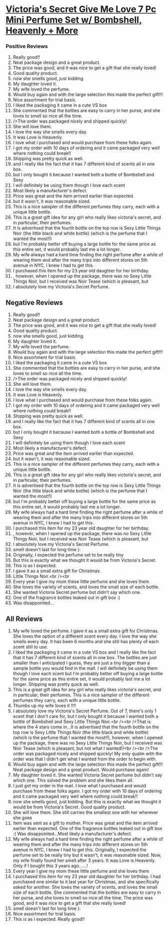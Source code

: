 # [Victoria&#x27;s Secret Give Me Love 7 Pc Mini Perfume Set w/ Bombshell, Heavenly + More](https://products.checkmycream.com/products/Victoria&#x27;s-Secret-Give-Me-Love-7-Pc-Mini-Perfume-Set-w-Bombshell-Heavenly-+-More.html)

### Positive Reviews

<ol>
      <li>Really good!!</li>
      <li>Neat package design and a great product.</li>
      <li>The price was good, and it was nice to get a gift that she really loved!</li>
      <li>Good quality product.</li>
      <li>now she smells good, just kidding.  </li>
      <li>My daughter loved it.</li>
      <li>My wife loved the perfume.</li>
      <li>Would buy again and with the large selection this made the perfect gift!!!</li>
      <li>Nice assortment for trial basis.</li>
      <li>I liked the packaging it came in a cute VS box</li>
      <li>She commented that the bottles are easy to carry in her purse, and she loves to smell so nice all the time.</li>
      <li>/&gt;The order was packaged nicely and shipped quickly!  </li>
      <li>She will love them.</li>
      <li>I love the way she smells every day.</li>
      <li>It was Love is Heavenly.</li>
      <li>I love what I purchased and would purchase from these folks again.</li>
      <li>I got my order with 10 days of ordering and it came packaged very well where nothing could break!!</li>
      <li>Shipping was pretty quick as well.</li>
      <li>and I really like the fact that it has 7 different kind of scents all in one box.</li>
      <li>but I only bought it because I wanted both a bottle of Bombshell and Sexy</li>
      <li>I will definitely be using them though I love each scent</li>
      <li>Most likely a manufacturer&#x27;s defect.</li>
      <li>Price was great and the item arrived earlier than expected.</li>
      <li>but it wasn&#x27;t, it was reasonable sized.</li>
      <li>This is a nice sampler of the different perfumes they carry, each with a unique little bottle.</li>
      <li>This is a great gift idea for any girl who really likes victoria&#x27;s secret, and in particular, their perfumes.  </li>
      <li>It is advertised that the fourth bottle on the top row is Sexy Little Things Noir (the little black and white bottle) (which is the perfume that I wanted the most!!)</li>
      <li>but I&#x27;m probably better off buying a large bottle for the same price as this entire set, it would probably last me a lot longer.</li>
      <li>My wife always had a hard time finding the right perfume after a while of wearing them and after the many trips into different stores on 5th avenue in NYC, I knew I had to get this.</li>
      <li>I purchased this item for my 23 year old daughter for her birthday.</li>
      <li>, however, when I opened up the package, there was no Sexy Little Things Noir, but I received was Noir Tease (which is pleasant, but</li>
      <li>I absolutely love my Victoria&#x27;s Secret Perfume.  </li>
</ol>


<h2>Negative Reviews</h2>
<ol>
<li> Really good!!</li>
<li> Neat package design and a great product.</li>
<li> The price was good, and it was nice to get a gift that she really loved!</li>
<li> Good quality product.</li>
<li> now she smells good, just kidding.  </li>
<li> My daughter loved it.</li>
<li> My wife loved the perfume.</li>
<li> Would buy again and with the large selection this made the perfect gift!!!</li>
<li> Nice assortment for trial basis.</li>
<li> I liked the packaging it came in a cute VS box</li>
<li> She commented that the bottles are easy to carry in her purse, and she loves to smell so nice all the time.</li>
<li> /&gt;The order was packaged nicely and shipped quickly!  </li>
<li> She will love them.</li>
<li> I love the way she smells every day.</li>
<li> It was Love is Heavenly.</li>
<li> I love what I purchased and would purchase from these folks again.</li>
<li> I got my order with 10 days of ordering and it came packaged very well where nothing could break!!</li>
<li> Shipping was pretty quick as well.</li>
<li> and I really like the fact that it has 7 different kind of scents all in one box.</li>
<li> but I only bought it because I wanted both a bottle of Bombshell and Sexy</li>
<li> I will definitely be using them though I love each scent</li>
<li> Most likely a manufacturer&#x27;s defect.</li>
<li> Price was great and the item arrived earlier than expected.</li>
<li> but it wasn&#x27;t, it was reasonable sized.</li>
<li> This is a nice sampler of the different perfumes they carry, each with a unique little bottle.</li>
<li> This is a great gift idea for any girl who really likes victoria&#x27;s secret, and in particular, their perfumes.  </li>
<li> It is advertised that the fourth bottle on the top row is Sexy Little Things Noir (the little black and white bottle) (which is the perfume that I wanted the most!!)</li>
<li> but I&#x27;m probably better off buying a large bottle for the same price as this entire set, it would probably last me a lot longer.</li>
<li> My wife always had a hard time finding the right perfume after a while of wearing them and after the many trips into different stores on 5th avenue in NYC, I knew I had to get this.</li>
<li> I purchased this item for my 23 year old daughter for her birthday.</li>
<li> , however, when I opened up the package, there was no Sexy Little Things Noir, but I received was Noir Tease (which is pleasant, but</li>
<li> I absolutely love my Victoria&#x27;s Secret Perfume.  </li>
<li> smell doesn&#x27;t last for long time ):</li>
<li> Originally, I expected the perfume set to be really tiny</li>
<li> But this is exactly what we thought it would be from Victoria&#x27;s Secret.  </li>
<li> This is as I expected.</li>
<li> I gave it as a small extra gift for Christmas.</li>
<li> Little Things Noir.&lt;br /&gt;&lt;br</li>
<li> Every year I give my mom these little perfume and she loves them</li>
<li> She loves the variety of scents, and loves the small size of each bottle.</li>
<li> She wanted Victoria Secret perfume but didn&#x27;t say which one.</li>
<li> One of the fragrance bottles leaked out in gift box :(  </li>
<li> Was disappointed...</li>
</ol>

<h2>All Reviews</h2>

<ol>
    <li> My wife loved the perfume. I gave it as a small extra gift for Christmas. She loves the option of a different scent every day. I love the way she smells every day. It has been 6 months and she still has plenty of each scent still to use.</li>
    <li> I liked the packaging it came in a cute VS box and I really like the fact that it has 7 different kind of scents all in one box. The bottles are just smaller than I anticipated I guess, they are just a tiny bigger than a sample bottle you would find in the mall. I will definitely be using them though I love each scent but I&#x27;m probably better off buying a large bottle for the same price as this entire set, it would probably last me a lot longer. Shipping was pretty quick as well.</li>
    <li> This is a great gift idea for any girl who really likes victoria&#x27;s secret, and in particular, their perfumes.  This is a nice sampler of the different perfumes they carry, each with a unique little bottle.</li>
    <li> Thumbs up my wife loves it !!!!</li>
    <li> I absolutely love my Victoria&#x27;s Secret Perfume.  Out of 7, there&#x27;s only 1 scent that I don&#x27;t care for,  but I only bought it because I wanted both a bottle of Bombshell and Sexy Little Things Noir.&lt;br /&gt;&lt;br /&gt;That is where the 4 stars come in...It is advertised that the fourth bottle on the top row is Sexy Little Things Noir (the little black and white bottle) (which is the perfume that I wanted the most!!), however, when I opened up the package, there was no Sexy Little Things Noir, but I received was Noir Tease (which is pleasant, but not what I wanted!)&lt;br /&gt;&lt;br /&gt;The order was packaged nicely and shipped quickly!  My only qualm with the order was that I didn&#x27;t get what I wanted from the order to begin with.</li>
    <li> Would buy again and with the large selection this made the perfect gift!!! Neat package design and a great product. Would purchase again!</li>
    <li> My daughter loved it. She wanted Victoria Secret perfume but didn&#x27;t say which one. This solved the problem and she likes them all.</li>
    <li> I just got my order in the mail. I love what I purchased and would purchase from these folks again. I got my order with 10 days of ordering and it came packaged very well where nothing could break!!</li>
    <li> now she smells good, just kidding.  But this is exactly what we thought it would be from Victoria&#x27;s Secret.  Good quality product.</li>
    <li> She will love them. She still carries the smallest one with her wherever she goes</li>
    <li> Item was sent as a gift to mother. Price was great and the item arrived earlier than expected. One of the fragrance bottles leaked out in gift box :(  Was disappointed...Most likely a manufacturer&#x27;s defect.</li>
    <li> My wife always had a hard time finding the right perfume after a while of wearing them and after the many trips into different stores on 5th avenue in NYC, I knew I had to get this. Originally, I expected the perfume set to be really tiny but it wasn&#x27;t, it was reasonable sized. Now, my wife finally found her smell after 3 years. It was Love is Heavenly. Only if I bought this 3 years ago......!</li>
    <li> Every year I give my mom these little perfume and she loves them</li>
    <li> I purchased this item for my 23 year old daughter for her birthday. I had purchased one similar to it last year for Christmas, and she specifically asked for another. She loves the variety of scents, and loves the small size of each bottle. She commented that the bottles are easy to carry in her purse, and she loves to smell so nice all the time. The price was good, and it was nice to get a gift that she really loved!</li>
    <li> smell doesn&#x27;t last for long time ):</li>
    <li> Nice assortment for trial basis.</li>
    <li> This is as I expected. Really good!!</li>
</ol>




